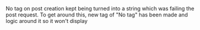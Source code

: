 No tag on post creation kept being turned into a string which was failing the post request. To get around this, new tag of "No tag" has been made and logic around it so it won't display